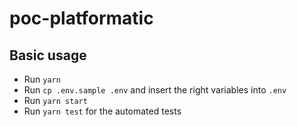# poc-platformatic

## Basic usage

- Run `yarn`
- Run `cp .env.sample .env` and insert the right variables into `.env`
- Run `yarn start`
- Run `yarn test` for the automated tests
